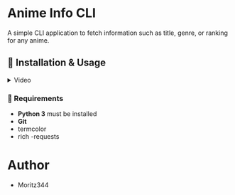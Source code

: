 # Anime Info CLI

A simple CLI application to fetch information such as title, genre, or ranking for any anime.


## 🚀 Installation & Usage

</details>
<details>
<summary>Video</summary>
  
https://github.com/user-attachments/assets/4c241fd9-93d8-40f0-9696-188e0bc4cea2




</details>


### 🔧 Requirements
- **Python 3** must be installed
- **Git**
- termcolor
- rich
-requests


# Author
- Moritz344

